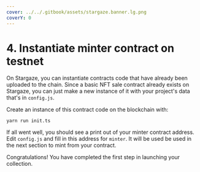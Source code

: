```yaml
---
cover: ../../.gitbook/assets/stargaze.banner.lg.png
coverY: 0
---
```


# 4. Instantiate minter contract on testnet

On Stargaze, you can instantiate contracts code that have already been uploaded to the chain. Since a basic NFT sale contract already exists on Stargaze, you can just make a new instance of it with your project's data that's in `config.js`.

Create an instance of this contract code on the blockchain with:

```
yarn run init.ts
```

If all went well, you should see a print out of your minter contract address. Edit `config.js` and fill in this address for `minter`. It will be used be used in the next section to mint from your contract.

Congratulations! You have completed the first step in launching your collection.
